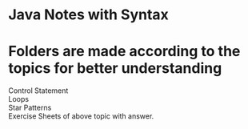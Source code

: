 # Java Notes with Syntax 
# Folders are made according to the topics for better understanding

Control Statement  
Loops  <br>
Star Patterns <br>
Exercise Sheets of above topic with answer.
